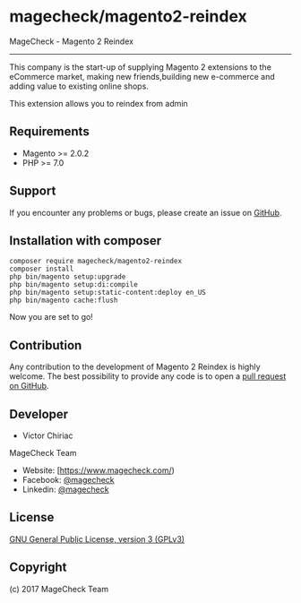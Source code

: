 # magecheck/magento2-reindex
MageCheck - Magento 2 Reindex

------------
This company is the start-up of supplying Magento 2 extensions to the eCommerce market, making new friends,building new e-commerce and adding value to existing online shops.

This extension allows you to reindex from admin

Requirements
------------
- Magento >= 2.0.2
- PHP >= 7.0

Support
-------
If you encounter any problems or bugs, please create an issue on [GitHub](https://github.com/magecheck/magento2-reindex/issues).

Installation with composer
-------

    composer require magecheck/magento2-reindex
    composer install
    php bin/magento setup:upgrade
    php bin/magento setup:di:compile
    php bin/magento setup:static-content:deploy en_US
    php bin/magento cache:flush

Now you are set to go!

Contribution
------------
Any contribution to the development of Magento 2 Reindex is highly welcome. The best possibility to provide any code is to open a [pull request on GitHub](https://help.github.com/articles/using-pull-requests).

Developer
---------
 * Victor Chiriac

MageCheck Team
* Website: [https://www.magecheck.com/)
* Facebook: [@magecheck](https://www.facebook.com/magecheck/)
* Linkedin: [@magecheck](https://www.linkedin.com/company-beta/11104569/)

License
-------
[GNU General Public License, version 3 (GPLv3)](http://opensource.org/licenses/gpl-3.0)

Copyright
---------
(c) 2017 MageCheck Team

